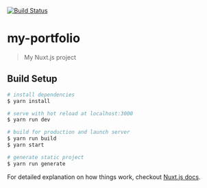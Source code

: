 [![Build Status](https://travis-ci.org/roffet/my-portfolio.svg?branch=master)](https://travis-ci.org/roffet/my-portfolio)

# my-portfolio

> My Nuxt.js project

## Build Setup

``` bash
# install dependencies
$ yarn install

# serve with hot reload at localhost:3000
$ yarn run dev

# build for production and launch server
$ yarn run build
$ yarn start

# generate static project
$ yarn run generate
```

For detailed explanation on how things work, checkout [Nuxt.js docs](https://nuxtjs.org).
